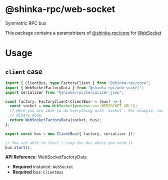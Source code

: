 # @shinka-rpc/web-socket

Symmetric RPC bus

This package contains a parametrizers of
[@shinka-rpc/core](https://www.npmjs.com/package/@shinka-rpc/core) for
[WebSocket](https://developer.mozilla.org/en-US/docs/Web/API/WebSocket)

# Usage

## `client` case

```typescript
import { ClientBus, type FactoryClient } from "@shinka-rpc/core";
import { WebSocketFactoryData } from "@shinka-rpc/web-socket";
import serializer from "@shinka-rpc/serializer-json";

const factory: FactoryClient<ClientBus> = (bus) => {
  const socket = new WebSocket(process.env.WEBSOCKET_URL!);
  // Here you are able to do everything with `socket`. For example, switch to
  // binary mode
  return WebSocketFactoryData(socket, bus);
};

export const bus = new ClientBus({ factory, serializer });

// You are able to start / stop the bus where you need it
bus.start();
```

**API Reference**: WebSocketFactoryData

- **Required** instance: `WebSocket`
- **Required** bus: `ClientBus`
